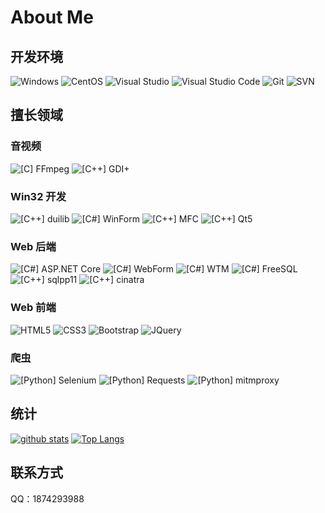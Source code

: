 # About Me

## 开发环境

![Windows](https://img.shields.io/badge/-Windows-0078D6?style=flat&logo=windows&logoColor=white)
![CentOS](https://img.shields.io/badge/-CentOS-7800D6?style=flat&logo=centos&logoColor=white)
![Visual Studio](https://img.shields.io/badge/-Visual_Studio-5C2D91?style=flat&logo=visual-studio&logoColor=white)
![Visual Studio Code](https://img.shields.io/badge/DE-Visual_Studio_Code-007ACC?style=flat&logo=visual-studio-code&logoColor=white)
![Git](https://img.shields.io/badge/-Git-F05032?style=flat&logo=git&logoColor=white)
![SVN](https://img.shields.io/badge/-SVN-7E9BC7?style=flat&logo=subversion&logoColor=white)

## 擅长领域

### 音视频

![[C] FFmpeg](https://img.shields.io/badge/C-FFmpeg-660033?style=flat)
![[C++] GDI+](https://img.shields.io/badge/C++-GDI+-660066?style=flat)

### Win32 开发

![[C++] duilib](https://img.shields.io/badge/C++-duilib-006633?style=flat)
![[C#] WinForm](https://img.shields.io/badge/C%23-WinForm-006666?style=flat)
![[C++] MFC](https://img.shields.io/badge/C++-MFC-006699?style=flat)
![[C++] Qt5](https://img.shields.io/badge/C++-Qt5-0066cc?style=flat)

### Web 后端

![[C#] ASP.NET Core](https://img.shields.io/badge/C%23-ASP.NET_Core-333333?style=flat)
![[C#] WebForm](https://img.shields.io/badge/C%23-WebForm-333366?style=flat)
![[C#] WTM](https://img.shields.io/badge/C%23-WTM-333399?style=flat)
![[C#] FreeSQL](https://img.shields.io/badge/C%23-FreeSQL-3333cc?style=flat)
![[C++] sqlpp11](https://img.shields.io/badge/C++-sqlpp11-3333ff?style=flat)
![[C++] cinatra](https://img.shields.io/badge/C++-cinatra-1919ff?style=flat)

### Web 前端

![HTML5](https://img.shields.io/badge/-HTML5-E34F26?style=flat&logo=html5&logoColor=white)
![CSS3](https://img.shields.io/badge/-CSS3-1572B6?style=flat&logo=css3&logoColor=white)
![Bootstrap](https://img.shields.io/badge/-Bootstrap-563D7C?style=flat&logo=bootstrap&logoColor=white)
![JQuery](https://img.shields.io/badge/-JQuery-blue?style=flat&logo=jquery&logoColor=white)

### 爬虫

![[Python] Selenium](https://img.shields.io/badge/Python-Selenium-330033?style=flat)
![[Python] Requests](https://img.shields.io/badge/Python-Requests-330066?style=flat)
![[Python] mitmproxy](https://img.shields.io/badge/Python-mitmproxy-330099?style=flat)

## 统计

[![github stats](https://github-readme-stats.vercel.app/api?username=fawdlstty&hide=contribs&show_icons=true&count_private=true)](https://github.com/anuraghazra/github-readme-stats)
[![Top Langs](https://github-readme-stats.vercel.app/api/top-langs/?username=fawdlstty&layout=compact)](https://github.com/anuraghazra/github-readme-stats)

## 联系方式

QQ：1874293988
